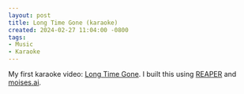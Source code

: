 ```yaml
---
layout: post
title: Long Time Gone (karaoke)
created: 2024-02-27 11:04:00 -0800
tags:
- Music
- Karaoke
---
```

My first karaoke video: [Long Time Gone][long-time-gone-karaoke]. I
built this using [REAPER][reaper] and [moises.ai][moises-ai].

[long-time-gone-karaoke]: https://youtu.be/phei8fI4fyE
[moises-ai]: https://moises.ai/
[reaper]: https://reaper.fm/
